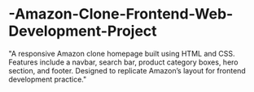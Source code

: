 # -Amazon-Clone-Frontend-Web-Development-Project
"A responsive Amazon clone homepage built using HTML and CSS. Features include a navbar, search bar, product category boxes, hero section, and footer. Designed to replicate Amazon’s layout for frontend development practice."
